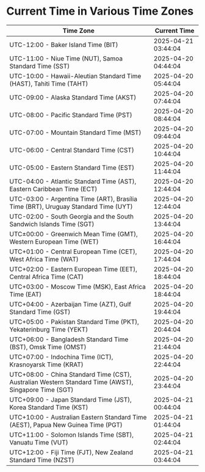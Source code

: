 # Current Time in Various Time Zones

| Time Zone | Current Time |
|-----------|--------------|
| UTC-12:00 - Baker Island Time (BIT) | 2025-04-21 03:44:04 |
| UTC-11:00 - Niue Time (NUT), Samoa Standard Time (SST) | 2025-04-20 04:44:04 |
| UTC-10:00 - Hawaii-Aleutian Standard Time (HAST), Tahiti Time (TAHT) | 2025-04-20 05:44:04 |
| UTC-09:00 - Alaska Standard Time (AKST) | 2025-04-20 07:44:04 |
| UTC-08:00 - Pacific Standard Time (PST) | 2025-04-20 08:44:04 |
| UTC-07:00 - Mountain Standard Time (MST) | 2025-04-20 09:44:04 |
| UTC-06:00 - Central Standard Time (CST) | 2025-04-20 10:44:04 |
| UTC-05:00 - Eastern Standard Time (EST) | 2025-04-20 11:44:04 |
| UTC-04:00 - Atlantic Standard Time (AST), Eastern Caribbean Time (ECT) | 2025-04-20 12:44:04 |
| UTC-03:00 - Argentina Time (ART), Brasília Time (BRT), Uruguay Standard Time (UYT) | 2025-04-20 12:44:04 |
| UTC-02:00 - South Georgia and the South Sandwich Islands Time (SGT) | 2025-04-20 13:44:04 |
| UTC±00:00 - Greenwich Mean Time (GMT), Western European Time (WET) | 2025-04-20 16:44:04 |
| UTC+01:00 - Central European Time (CET), West Africa Time (WAT) | 2025-04-20 17:44:04 |
| UTC+02:00 - Eastern European Time (EET), Central Africa Time (CAT) | 2025-04-20 18:44:04 |
| UTC+03:00 - Moscow Time (MSK), East Africa Time (EAT) | 2025-04-20 18:44:04 |
| UTC+04:00 - Azerbaijan Time (AZT), Gulf Standard Time (GST) | 2025-04-20 19:44:04 |
| UTC+05:00 - Pakistan Standard Time (PKT), Yekaterinburg Time (YEKT) | 2025-04-20 20:44:04 |
| UTC+06:00 - Bangladesh Standard Time (BST), Omsk Time (OMST) | 2025-04-20 21:44:04 |
| UTC+07:00 - Indochina Time (ICT), Krasnoyarsk Time (KRAT) | 2025-04-20 22:44:04 |
| UTC+08:00 - China Standard Time (CST), Australian Western Standard Time (AWST), Singapore Time (SGT) | 2025-04-20 23:44:04 |
| UTC+09:00 - Japan Standard Time (JST), Korea Standard Time (KST) | 2025-04-21 00:44:04 |
| UTC+10:00 - Australian Eastern Standard Time (AEST), Papua New Guinea Time (PGT) | 2025-04-21 01:44:04 |
| UTC+11:00 - Solomon Islands Time (SBT), Vanuatu Time (VUT) | 2025-04-21 02:44:04 |
| UTC+12:00 - Fiji Time (FJT), New Zealand Standard Time (NZST) | 2025-04-21 03:44:04 |
